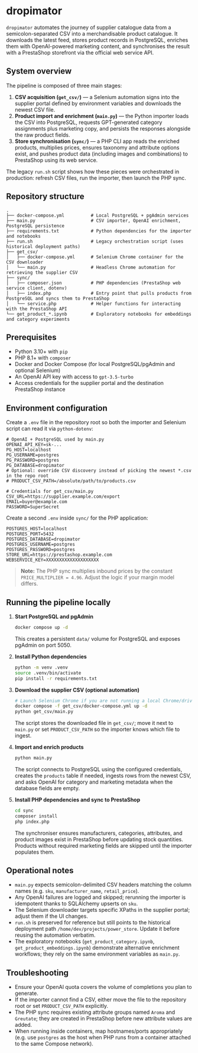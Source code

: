 # dropimator

`dropimator` automates the journey of supplier catalogue data from a semicolon-separated CSV into a merchandisable product catalogue.
It downloads the latest feed, stores product records in PostgreSQL, enriches them with OpenAI-powered marketing content, and
synchronises the result with a PrestaShop storefront via the official web service API.

## System overview

The pipeline is composed of three main stages:

1. **CSV acquisition (`get_csv/`)** &mdash; a Selenium automation signs into the supplier portal defined by environment variables and
   downloads the newest CSV file.
2. **Product import and enrichment (`main.py`)** &mdash; the Python importer loads the CSV into PostgreSQL, requests GPT-generated
   category assignments plus marketing copy, and persists the responses alongside the raw product fields.
3. **Store synchronisation (`sync/`)** &mdash; a PHP CLI app reads the enriched products, multiplies prices, ensures taxonomy and
   attribute options exist, and pushes product data (including images and combinations) to PrestaShop using its web service.

The legacy `run.sh` script shows how these pieces were orchestrated in production: refresh CSV files, run the importer, then
launch the PHP sync.

## Repository structure

```
.
├── docker-compose.yml          # Local PostgreSQL + pgAdmin services
├── main.py                     # CSV importer, OpenAI enrichment, PostgreSQL persistence
├── requirements.txt            # Python dependencies for the importer and notebooks
├── run.sh                      # Legacy orchestration script (uses historical deployment paths)
├── get_csv/
│   ├── docker-compose.yml      # Selenium Chrome container for the CSV downloader
│   └── main.py                 # Headless Chrome automation for retrieving the supplier CSV
├── sync/
│   ├── composer.json           # PHP dependencies (PrestaShop web service client, dotenv)
│   ├── index.php               # Entry point that pulls products from PostgreSQL and syncs them to PrestaShop
│   └── service.php             # Helper functions for interacting with the PrestaShop API
└── get_product_*.ipynb         # Exploratory notebooks for embeddings and category experiments
```

## Prerequisites

- Python 3.10+ with `pip`
- PHP 8.1+ with `composer`
- Docker and Docker Compose (for local PostgreSQL/pgAdmin and optional Selenium)
- An OpenAI API key with access to `gpt-3.5-turbo`
- Access credentials for the supplier portal and the destination PrestaShop instance

## Environment configuration

Create a `.env` file in the repository root so both the importer and Selenium script can read it via `python-dotenv`:

```env
# OpenAI + PostgreSQL used by main.py
OPENAI_API_KEY=sk-...
PG_HOST=localhost
PG_USERNAME=postgres
PG_PASSWORD=postgres
PG_DATABASE=dropimator
# Optional: override CSV discovery instead of picking the newest *.csv in the repo root
# PRODUCT_CSV_PATH=/absolute/path/to/products.csv

# Credentials for get_csv/main.py
CSV_URL=https://supplier.example.com/export
EMAIL=buyer@example.com
PASSWORD=SuperSecret
```

Create a second `.env` inside `sync/` for the PHP application:

```env
POSTGRES_HOST=localhost
POSTGRES_PORT=5432
POSTGRES_DATABASE=dropimator
POSTGRES_USERNAME=postgres
POSTGRES_PASSWORD=postgres
STORE_URL=https://prestashop.example.com
WEBSERVICE_KEY=XXXXXXXXXXXXXXXXXXXX
```

> **Note:** The PHP sync multiplies inbound prices by the constant `PRICE_MULTIPLIER = 4.96`. Adjust the logic if your margin
> model differs.

## Running the pipeline locally

1. **Start PostgreSQL and pgAdmin**
   ```bash
   docker compose up -d
   ```
   This creates a persistent `data/` volume for PostgreSQL and exposes pgAdmin on port 5050.

2. **Install Python dependencies**
   ```bash
   python -m venv .venv
   source .venv/bin/activate
   pip install -r requirements.txt
   ```

3. **Download the supplier CSV (optional automation)**
   ```bash
   # Launch Selenium Chrome if you are not running a local Chrome/driver
   docker compose -f get_csv/docker-compose.yml up -d
   python get_csv/main.py
   ```
   The script stores the downloaded file in `get_csv/`; move it next to `main.py` or set `PRODUCT_CSV_PATH` so the importer
   knows which file to ingest.

4. **Import and enrich products**
   ```bash
   python main.py
   ```
   The script connects to PostgreSQL using the configured credentials, creates the `products` table if needed, ingests rows from
   the newest CSV, and asks OpenAI for category and marketing metadata when the database fields are empty.

5. **Install PHP dependencies and sync to PrestaShop**
   ```bash
   cd sync
   composer install
   php index.php
   ```
   The synchroniser ensures manufacturers, categories, attributes, and product images exist in PrestaShop before updating stock
   quantities. Products without required marketing fields are skipped until the importer populates them.

## Operational notes

- `main.py` expects semicolon-delimited CSV headers matching the column names (e.g. `sku`, `manufacturer_name`, `retail_price`).
- Any OpenAI failures are logged and skipped; rerunning the importer is idempotent thanks to SQLAlchemy upserts on `sku`.
- The Selenium downloader targets specific XPaths in the supplier portal; adjust them if the UI changes.
- `run.sh` is preserved for reference but still points to the historical deployment path `/home/dev/projects/power_store`.
  Update it before reusing the automation verbatim.
- The exploratory notebooks (`get_product_category.ipynb`, `get_product_embeddings.ipynb`) demonstrate alternative enrichment
  workflows; they rely on the same environment variables as `main.py`.

## Troubleshooting

- Ensure your OpenAI quota covers the volume of completions you plan to generate.
- If the importer cannot find a CSV, either move the file to the repository root or set `PRODUCT_CSV_PATH` explicitly.
- The PHP sync requires existing attribute groups named `Aroma` and `Greutate`; they are created in PrestaShop before new
  attribute values are added.
- When running inside containers, map hostnames/ports appropriately (e.g. use `postgres` as the host when PHP runs from a
  container attached to the same Compose network).

